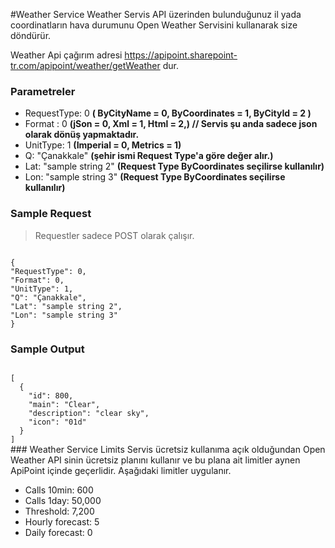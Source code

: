 
#Weather Service
Weather Servis API üzerinden bulunduğunuz il yada coordinatların hava durumunu Open Weather Servisini kullanarak size döndürür.

Weather Api çağırım adresi https://apipoint.sharepoint-tr.com/apipoint/weather/getWeather dur. 
### Parametreler 
* RequestType: 0 <b> (  ByCityName = 0,        ByCoordinates = 1,        ByCityId = 2 )</b>
* Format : 0  <b>(jSon = 0,        Xml = 1,        Html = 2,) // Servis şu anda sadece json olarak dönüş yapmaktadır.</b>
* UnitType: 1 <b>(Imperial = 0,        Metrics = 1) </b>
* Q: "Çanakkale" <b>(şehir ismi Request Type'a göre değer alır.)</b>
* Lat: "sample string 2" <b>(Request Type ByCoordinates seçilirse kullanılır)</b>
* Lon: "sample string 3" <b>(Request Type ByCoordinates seçilirse kullanılır)</b>


### Sample Request  
> Requestler sadece POST olarak çalışır.

<code>
{
"RequestType": 0,
"Format": 0,
"UnitType": 1,
"Q": "Çanakkale",
"Lat": "sample string 2",
"Lon": "sample string 3"
}
</code>

### Sample Output 

<code>
[
  {
    "id": 800,
    "main": "Clear",
    "description": "clear sky",
    "icon": "01d"
  }
]
</code>
### Weather Service Limits
Servis ücretsiz kullanıma açık olduğundan Open Weather API sinin ücretsiz planını kullanır ve bu plana ait limitler aynen ApiPoint içinde geçerlidir. Aşağıdaki limitler uygulanır.

* Calls 10min: 600 
* Calls 1day: 50,000 
* Threshold: 7,200 
* Hourly forecast: 5 
* Daily forecast: 0 
